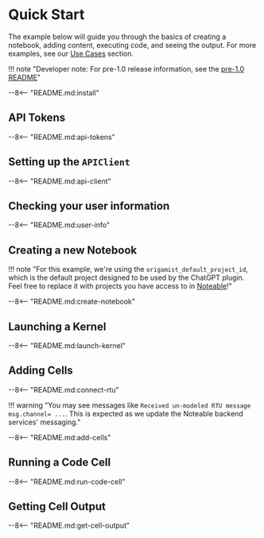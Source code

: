 # Quick Start
The example below will guide you through the basics of creating a notebook, adding content, executing code, and seeing the output. For more examples, see our [Use Cases](../usage) section.

!!! note "Developer note: For pre-1.0 release information, see the [pre-1.0 README](https://github.com/noteable-io/origami/blob/release/0.0.35/README.md)"

--8<-- "README.md:install"

## API Tokens
--8<-- "README.md:api-tokens"

## Setting up the `APIClient`
--8<-- "README.md:api-client"

## Checking your user information
--8<-- "README.md:user-info"

## Creating a new Notebook

!!! note "For this example, we're using the `origamist_default_project_id`, which is the default project designed to be used by the ChatGPT plugin. Feel free to replace it with projects you have access to in [Noteable](https://app.noteable.io/)!"

--8<-- "README.md:create-notebook"

## Launching a Kernel

--8<-- "README.md:launch-kernel"

## Adding Cells

--8<-- "README.md:connect-rtu"

!!! warning "You may see messages like `Received un-modeled RTU message msg.channel= ...`. This is expected as we update the Noteable backend services' messaging."

--8<-- "README.md:add-cells"

## Running a Code Cell

--8<-- "README.md:run-code-cell"

## Getting Cell Output

--8<-- "README.md:get-cell-output"